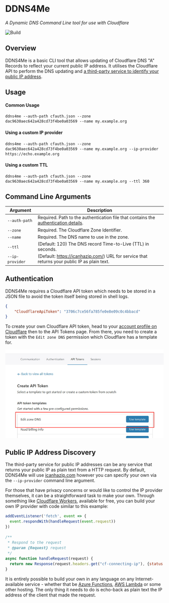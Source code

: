 # DDNS4Me
_A Dynamic DNS Command Line tool for use with Cloudflare_

![Build](https://github.com/TurnerSoftware/DDNS4Me/workflows/Build/badge.svg)

## Overview

DDNS4Me is a basic CLI tool that allows updating of Cloudflare DNS "A" Records to reflect your current public IP address.
It utilises the Cloudflare API to perform the DNS updating and [a third-party service to identify your public IP address](#Public-IP-Address-Discovery).

## Usage

#### Common Usage

```
ddns4me --auth-path cfauth.json --zone dac9630aec642a428cd73f4be0a03569 --name my.example.org
```

#### Using a custom IP provider

```
ddns4me --auth-path cfauth.json --zone dac9630aec642a428cd73f4be0a03569 --name my.example.org --ip-provider https://echo.example.org
```

#### Using a custom TTL

```
ddns4me --auth-path cfauth.json --zone dac9630aec642a428cd73f4be0a03569 --name my.example.org --ttl 360
```

## Command Line Arguments

|Argument|Description|
|-|-|
|`--auth-path`|Required. Path to the authentication file that contains the [authentication details](#Authentication).|
|`--zone`|Required. The Cloudflare Zone Identifier.|
|`--name`|Required. The DNS name to use in the zone.|
|`--ttl`|(Default: 120) The DNS record Time-to-Live (TTL) in seconds.|
|`--ip-provider`|(Default: https://icanhazip.com/) URL for service that returns your public IP as plain text.|

## Authentication

DDNS4Me requires a Cloudflare API token which needs to be stored in a JSON file to avoid the token itself being stored in shell logs.

```json
{
    "CloudflareApiToken": "3706c7ce56fa785fe0e8e09c0c4bbacd"
}
```

To create your own Cloudflare API token, head to your [account profile on Cloudflare](https://dash.cloudflare.com/profile) then to the API Tokens page.
From there, you need to create a token with the `Edit zone DNS` permission which Cloudflare has a template for.

![Cloudflare Create API Tokens page](docs/cloudflare-create-api-token.jpg)

## Public IP Address Discovery

The third-party service for public IP addresses can be any service that returns your public IP as plain text from a HTTP request.
By default, DDNS4Me will use [icanhazip.com](https://icanhazip.com/) however you can specify your own via the `--ip-provider` command line argument.

For those that have privacy concerns or would like to control the IP provider themselves, it can be a straightforward task to make your own.
Through something like [Cloudflare Workers](https://workers.cloudflare.com/), available for free, you can build your own IP provider with code similar to this example:

```javascript
addEventListener('fetch', event => {
  event.respondWith(handleRequest(event.request))
})

/**
 * Respond to the request
 * @param {Request} request
 */
async function handleRequest(request) {
  return new Response(request.headers.get("cf-connecting-ip"), {status: 200})
}
```

It is entirely possible to build your own in any language on any Internet-available service - whether that be [Azure Functions](https://azure.microsoft.com/en-us/services/functions/), [AWS Lambda](https://aws.amazon.com/lambda/) or some other hosting.
The only thing it needs to do is echo-back as plain text the IP address of the client that made the request.